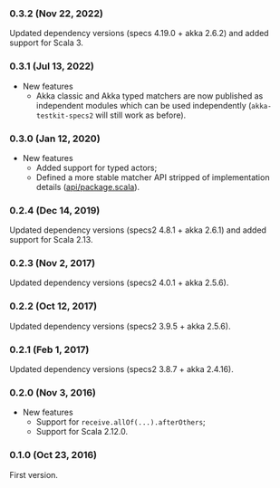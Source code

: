 ### 0.3.2 (Nov 22, 2022)

Updated dependency versions (specs 4.19.0 + akka 2.6.2) and added support for Scala 3.

### 0.3.1 (Jul 13, 2022)

- New features
  - Akka classic and Akka typed matchers are now published as independent modules which can be used independently (`akka-testkit-specs2` will still work as before).

### 0.3.0 (Jan 12, 2020)

- New features
  - Added support for typed actors;
  - Defined a more stable matcher API stripped of implementation details ([api/package.scala](https://github.com/ruippeixotog/akka-testkit-specs2/blob/a238b863e081d3b37b13c711c0680c1b65754127/src/main/scala/net/ruippeixotog/akka/testkit/specs2/api/package.scala)).

### 0.2.4 (Dec 14, 2019)

Updated dependency versions (specs2 4.8.1 + akka 2.6.1) and added support for Scala 2.13.

### 0.2.3 (Nov 2, 2017)

Updated dependency versions (specs2 4.0.1 + akka 2.5.6).

### 0.2.2 (Oct 12, 2017)

Updated dependency versions (specs2 3.9.5 + akka 2.5.6).

### 0.2.1 (Feb 1, 2017)

Updated dependency versions (specs2 3.8.7 + akka 2.4.16).

### 0.2.0 (Nov 3, 2016)

- New features
  - Support for `receive.allOf(...).afterOthers`;
  - Support for Scala 2.12.0.

### 0.1.0 (Oct 23, 2016)

First version.
